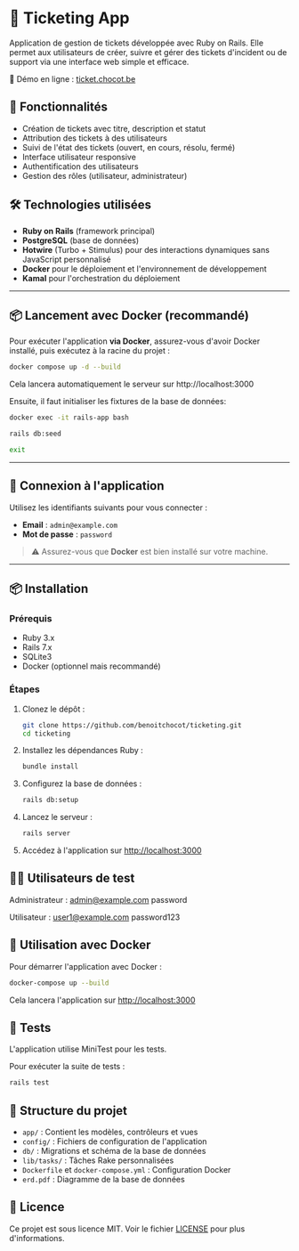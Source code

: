 
# 🎫 Ticketing App

Application de gestion de tickets développée avec Ruby on Rails. Elle permet aux utilisateurs de créer, suivre et gérer des tickets d'incident ou de support via une interface web simple et efficace.

🔗 Démo en ligne : [ticket.chocot.be](https://ticket.chocot.be)

## 🚀 Fonctionnalités

- Création de tickets avec titre, description et statut
- Attribution des tickets à des utilisateurs
- Suivi de l'état des tickets (ouvert, en cours, résolu, fermé)
- Interface utilisateur responsive
- Authentification des utilisateurs
- Gestion des rôles (utilisateur, administrateur)

## 🛠️ Technologies utilisées

- **Ruby on Rails** (framework principal)
- **PostgreSQL** (base de données)
- **Hotwire** (Turbo + Stimulus) pour des interactions dynamiques sans JavaScript personnalisé
- **Docker** pour le déploiement et l'environnement de développement
- **Kamal** pour l'orchestration du déploiement

---


## 📦 Lancement avec Docker (recommandé)

Pour exécuter l'application **via Docker**, assurez-vous d'avoir Docker installé, puis exécutez à la racine du projet :

```bash
docker compose up -d --build
```
Cela lancera automatiquement le serveur sur http://localhost:3000

Ensuite, il faut initialiser les fixtures de la base de données:

```bash
docker exec -it rails-app bash
```
```bash
rails db:seed
```
```bash
exit
```

---

## 🔐 Connexion à l'application

Utilisez les identifiants suivants pour vous connecter :

- **Email** : `admin@example.com`  
- **Mot de passe** : `password`

> ⚠️ Assurez-vous que **Docker** est bien installé sur votre machine.

---

## 📦 Installation

### Prérequis

- Ruby 3.x
- Rails 7.x
- SQLite3
- Docker (optionnel mais recommandé)

### Étapes

1. Clonez le dépôt :

   ```bash
   git clone https://github.com/benoitchocot/ticketing.git
   cd ticketing
   ```

2. Installez les dépendances Ruby :

   ```bash
   bundle install
   ```
 
3. Configurez la base de données :

   ```bash
   rails db:setup
   ```

4. Lancez le serveur :

   ```bash
   rails server
   ```

6. Accédez à l'application sur [http://localhost:3000](http://localhost:3000)

## 🤵‍♂️ Utilisateurs de test

Administrateur : admin@example.com password

Utilisateur :  user1@example.com password123


## 🐳 Utilisation avec Docker

Pour démarrer l'application avec Docker :

```bash
docker-compose up --build
```

Cela lancera l'application sur [http://localhost:3000](http://localhost:3000)

## 🧪 Tests

L'application utilise MiniTest pour les tests.

Pour exécuter la suite de tests :

```bash
rails test
```

## 📂 Structure du projet

- `app/` : Contient les modèles, contrôleurs et vues
- `config/` : Fichiers de configuration de l'application
- `db/` : Migrations et schéma de la base de données
- `lib/tasks/` : Tâches Rake personnalisées
- `Dockerfile` et `docker-compose.yml` : Configuration Docker
- `erd.pdf` : Diagramme de la base de données

## 📜 Licence

Ce projet est sous licence MIT. Voir le fichier [LICENSE](LICENSE) pour plus d'informations.
